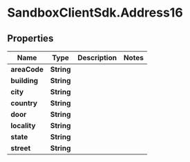 # SandboxClientSdk.Address16

## Properties
Name | Type | Description | Notes
------------ | ------------- | ------------- | -------------
**areaCode** | **String** |  | 
**building** | **String** |  | 
**city** | **String** |  | 
**country** | **String** |  | 
**door** | **String** |  | 
**locality** | **String** |  | 
**state** | **String** |  | 
**street** | **String** |  | 
